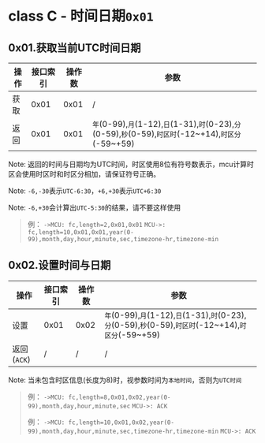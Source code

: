 # class C - 时间日期`0x01`

## 0x01.获取当前UTC时间日期

| 操作 | 接口索引 | 操作数  | 参数   |
| ---- | ---- | ---- | ---- |
| 获取 | 0x01 | 0x01 | /  |
| 返回 | 0x01 | 0x01 | `年`(0-99),`月`(1-12),`日`(1-31),`时`(0-23),`分`(0-59),`秒`(0-59),`时区时`(-12~+14),`时区分`(-59~+59) |

Note: 返回的时间与日期均为UTC时间，时区使用8位有符号数表示，mcu计算时区会使用时区时和时区分相加，请保证符号正确。

Note: `-6,-30`表示`UTC-6:30`，`+6,+30`表示`UTC+6:30`

Note: `-6,+30`会计算出`UTC-5:30`的结果，请不要这样使用

> 例：
> `->MCU: fc,length=2,0x01,0x01`
> `MCU->: fc,length=10,0x01,0x01,year(0-99),month,day,hour,minute,sec,timezone-hr,timezone-min`


## 0x02.设置时间与日期

| 操作 | 接口索引 | 操作数  | 参数   |
| ---- | ---- | ---- | ---- |
| 设置 | 0x01 | 0x02 | `年`(0-99),`月`(1-12),`日`(1-31),`时`(0-23),`分`(0-59),`秒`(0-59),`时区时`(-12~+14),`时区分`(-59~+59) |
| 返回(`ACK`) | / | / | / |

Note: 当未包含时区信息(长度为8)时，视参数时间为`本地时间`，否则为`UTC时间`

> 例：
> `->MCU: fc,length=8,0x01,0x02,year(0-99),month,day,hour,minute,sec`
> `MCU->: ACK`
>
> 例：
> `->MCU: fc,length=10,0x01,0x02,year(0-99),month,day,hour,minute,sec,timezone-hr,timezone-min`
> `MCU->: ACK`